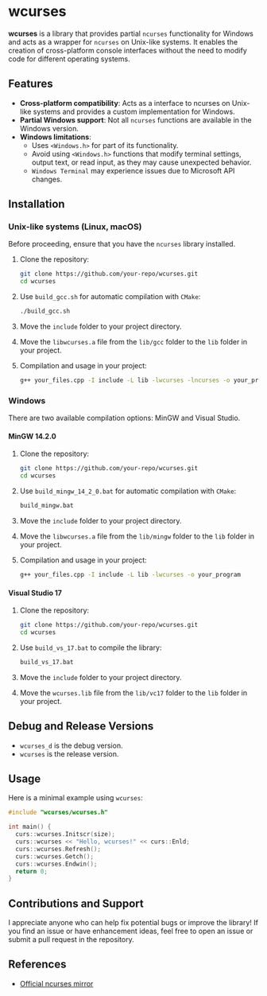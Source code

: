 # wcurses

**wcurses** is a library that provides partial `ncurses` functionality for Windows and acts as a wrapper for `ncurses` on Unix-like systems. It enables the creation of cross-platform console interfaces without the need to modify code for different operating systems.

## Features

- **Cross-platform compatibility**: Acts as a interface to ncurses on Unix-like systems and provides a custom implementation for Windows.
- **Partial Windows support**: Not all `ncurses` functions are available in the Windows version.
- **Windows limitations**:
  - Uses `<Windows.h>` for part of its functionality.
  - Avoid using `<Windows.h>` functions that modify terminal settings, output text, or read input, as they may cause unexpected behavior.
  - `Windows Terminal` may experience issues due to Microsoft API changes.

## Installation

### Unix-like systems (Linux, macOS)

Before proceeding, ensure that you have the `ncurses` library installed.

1. Clone the repository:
   ```sh
   git clone https://github.com/your-repo/wcurses.git
   cd wcurses
   ```

2. Use `build_gcc.sh` for automatic compilation with `CMake`:
   ```sh
   ./build_gcc.sh
   ```

3. Move the `include` folder to your project directory.

4. Move the `libwcurses.a` file from the `lib/gcc` folder to the `lib` folder in your project.

5. Compilation and usage in your project:
   ```sh
   g++ your_files.cpp -I include -L lib -lwcurses -lncurses -o your_program
   ```

### Windows

There are two available compilation options: MinGW and Visual Studio.

#### MinGW 14.2.0

1. Clone the repository:
   ```sh
   git clone https://github.com/your-repo/wcurses.git
   cd wcurses
   ```

2. Use `build_mingw_14_2_0.bat` for automatic compilation with `CMake`:
   ```sh
   build_mingw.bat
   ```

3. Move the `include` folder to your project directory.

4. Move the `libwcurses.a` file from the `lib/mingw` folder to the `lib` folder in your project.

5. Compilation and usage in your project:
   ```sh
   g++ your_files.cpp -I include -L lib -lwcurses -o your_program
   ```

#### Visual Studio 17

1. Clone the repository:
   ```sh
   git clone https://github.com/your-repo/wcurses.git
   cd wcurses
   ```

2. Use `build_vs_17.bat` to compile the library:
   ```sh
   build_vs_17.bat
   ```

3. Move the `include` folder to your project directory.

4. Move the `wcurses.lib` file from the `lib/vc17` folder to the `lib` folder in your project.

## Debug and Release Versions

- `wcurses_d` is the debug version.
- `wcurses` is the release version.

## Usage

Here is a minimal example using `wcurses`:

```cpp
#include "wcurses/wcurses.h"

int main() {
  curs::wcurses.Initscr(size);
  curs::wcurses << "Hello, wcurses!" << curs::Enld;
  curs::wcurses.Refresh();
  curs::wcurses.Getch();
  curs::wcurses.Endwin();
  return 0;
}
```

## Contributions and Support

I appreciate anyone who can help fix potential bugs or improve the library! If you find an issue or have enhancement ideas, feel free to open an issue or submit a pull request in the repository.



## References

- [Official ncurses mirror](https://github.com/mirror/ncurses)

